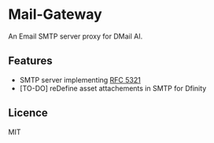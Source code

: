 # Mail-Gateway

An Email SMTP server proxy for DMail AI.

## Features

* SMTP server implementing [RFC 5321](https://tools.ietf.org/html/rfc5321)
* [TO-DO] reDefine asset attachements in SMTP for Dfinity

 

## Licence

MIT
